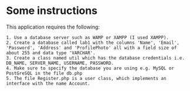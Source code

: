 # Some instructions
This application requires the following:

	1. Use a database server such as WAMP or XAMPP (I used XAMPP).
	2. Create a database called lab1 with the columns 'Name', 'Email', 'Password', 'Address' and 'ProfilePhoto' all with a field size of about 255 and data type 'VARCHAR'.
	3. Create a class named util which has the database credentials i.e. DB_NAME, SERVER_NAME, USERNAME, PASSWORD.
	4. Make sure to specify the database you are using e.g. MySQL or PostGreSQL in the file db.php
	5. The file Register.php is a user class, which implements an interface with the name Account.